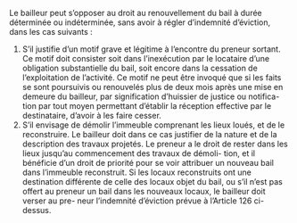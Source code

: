 Le bailleur peut s’opposer au droit au renouvellement du bail à durée déterminée ou
indéterminée, sans avoir à régler d’indemnité d’éviction, dans les cas suivants :
1) S’il justifie d’un motif grave et légitime à l’encontre du preneur sortant.
Ce motif doit consister soit dans l’inexécution par le locataire d’une obligation substantielle
du bail, soit encore dans la cessation de l’exploitation de l’activité.
Ce motif ne peut être invoqué que si les faits se sont poursuivis ou renouvelés plus de deux
mois après une mise en demeure du bailleur, par signification d’huissier de justice ou notifica-
tion par tout moyen permettant d’établir la réception effective par le destinataire, d’avoir à les
faire cesser.
2) S’il envisage de démolir l’immeuble comprenant les lieux loués, et de le reconstruire. Le
bailleur doit dans ce cas justifier de la nature et de la description des travaux projetés.
Le preneur a le droit de rester dans les lieux jusqu’au commencement des travaux de démoli-
tion, et il bénéficie d’un droit de priorité pour se voir attribuer un nouveau bail dans
l’immeuble reconstruit.
Si les locaux reconstruits ont une destination différente de celle des locaux objet du bail, ou
s’il n’est pas offert au preneur un bail dans les nouveaux locaux, le bailleur doit verser au pre-
neur l’indemnité d’éviction prévue à l’Article 126 ci-dessus.